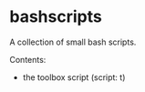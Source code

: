 bashscripts
===========

A collection of small bash scripts.

Contents:
  - the toolbox script (script: t)
